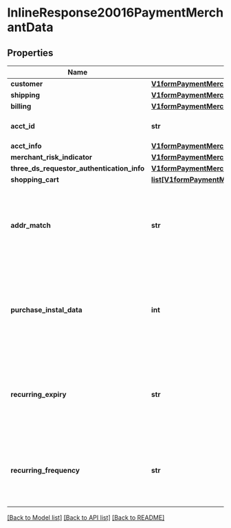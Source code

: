 # InlineResponse20016PaymentMerchantData

## Properties
Name | Type | Description | Notes
------------ | ------------- | ------------- | -------------
**customer** | [**V1formPaymentMerchantDataCustomer**](V1formPaymentMerchantDataCustomer.md) |  | [optional] 
**shipping** | [**V1formPaymentMerchantDataShipping**](V1formPaymentMerchantDataShipping.md) |  | [optional] 
**billing** | [**V1formPaymentMerchantDataBilling**](V1formPaymentMerchantDataBilling.md) |  | [optional] 
**acct_id** | **str** | Additional information you want to send to identify the account | [optional] 
**acct_info** | [**V1formPaymentMerchantDataAcctInfo**](V1formPaymentMerchantDataAcctInfo.md) |  | [optional] 
**merchant_risk_indicator** | [**V1formPaymentMerchantDataMerchantRiskIndicator**](V1formPaymentMerchantDataMerchantRiskIndicator.md) |  | [optional] 
**three_ds_requestor_authentication_info** | [**V1formPaymentMerchantDataThreeDSRequestorAuthenticationInfo**](V1formPaymentMerchantDataThreeDSRequestorAuthenticationInfo.md) |  | [optional] 
**shopping_cart** | [**list[V1formPaymentMerchantDataShoppingCart]**](V1formPaymentMerchantDataShoppingCart.md) |  | [optional] 
**addr_match** | **str** | Indicates whether the delivery address is the same as the invoice address. Y &#x3D; The delivery address is the same as the invoicing address, N &#x3D; The delivery and invoice addresses are different | [optional] 
**purchase_instal_data** | **int** | Mandatory for Instalment operations (MERCHANT_TRX_TYPE &#x3D; I). Indicates the maximum number of deferred payment authorizations. Accepted values: The value must be greater than 1 | [optional] 
**recurring_expiry** | **str** | Mandatory for Recurring and Instalment operations (MERCHANT_TRX_TYPE &#x3D; I or R). The date from which there will be no more authorizations. Accepted format: YYYYMMDD | [optional] 
**recurring_frequency** | **str** | Mandatory for Recurring and Instalment operations (MERCHANT_TRX_TYPE &#x3D; I or R). Indicates the minimum number of days between authorizations | [optional] 

[[Back to Model list]](../README.md#documentation-for-models) [[Back to API list]](../README.md#documentation-for-api-endpoints) [[Back to README]](../README.md)

